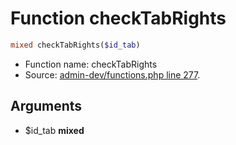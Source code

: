 Function checkTabRights
===========================





```php
mixed checkTabRights($id_tab)
```

* Function name: checkTabRights
* Source: [admin-dev/functions.php line 277](https://github.com/PrestaShop/PrestaShop/blob/1.5.0.9/admin-dev/functions.php#L277).

Arguments
---------

* $id_tab **mixed**

